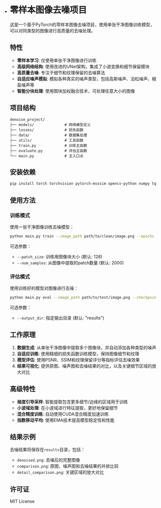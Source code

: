 * # 零样本图像去噪项目

    这是一个基于PyTorch的零样本图像去噪项目，使用单张干净图像训练模型，可以对同类型的图像进行高质量的去噪处理。

    ## 特性

    - **零样本学习**: 仅使用单张干净图像进行训练
    - **高级网络结构**: 使用改进的UNet架构，集成了小波变换和细节保留模块
    - **高质量去噪**: 专注于细节和纹理保留的去噪算法
    - **自适应噪声模拟**: 模拟各种真实的噪声类型，包括高斯噪声、泊松噪声、椒盐噪声等
    - **智能分块处理**: 使用图块加权融合技术，可处理任意大小的图像

    ## 项目结构

    ```
    denoise_project/
    ├── models/              # 网络模型定义
    ├── losses/              # 损失函数
    ├── data/                # 数据集处理
    ├── utils/               # 工具函数
    ├── train.py             # 训练主函数
    ├── evaluate.py          # 评估主函数
    └── main.py              # 主入口点
    ```

    ## 安装依赖

    ```bash
    pip install torch torchvision pytorch-msssim opencv-python numpy tqdm adabelief-pytorch matplotlib scikit-image
    ```

    ## 使用方法

    ### 训练模式

    使用一张干净图像训练去噪模型：

    ```bash
    python main.py train --image_path path/to/clean/image.png --epochs 50 --batch_size 16
    ```

    可选参数：
    - `--patch_size`: 训练用图像块大小 (默认: 128)
    - `--num_samples`: 从图像中提取的patch数量 (默认: 2000)

    ### 评估模式

    使用训练好的模型对图像进行去噪：

    ```bash
    python main.py eval --image_path path/to/test/image.png --checkpoint_path checkpoints/best_model.pth
    ```

    可选参数：
    - `--output_dir`: 指定输出目录 (默认: "results")

    ## 工作原理

    1. **数据生成**: 从单张干净图像中提取多个图像块，并自动添加各种类型的噪声
    2. **自适应训练**: 使用精细的损失函数训练模型，保持图像细节和纹理
    3. **模型评估**: 使用PSNR、SSIM和纹理保留评分等指标评估去噪效果
    4. **结果可视化**: 提供原图、噪声图和去噪结果的对比，以及关键细节区域的放大对比

    ## 高级特性

    - **梯度引导采样**: 智能提取包含更多细节/边缘的区域用于训练
    - **小波域处理**: 在小波域进行特征提取，更好地保留细节
    - **混合精度训练**: 自动使用CUDA混合精度加速训练
    - **指数移动平均**: 使用EMA技术提高模型稳定性和性能

    ## 结果示例

    去噪结果将保存在`results`目录，包括：
    - `denoised.png`: 去噪后的完整图像
    - `comparison.png`: 原图、噪声图和去噪结果的并排比较
    - `detail_comparison.png`: 关键区域的放大对比

    ## 许可证

    MIT License
